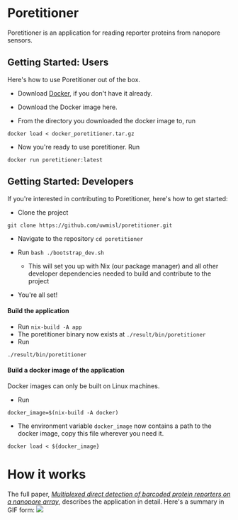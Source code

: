 Poretitioner 
=============

Poretitioner is an application for reading reporter proteins from nanopore sensors.


## Getting Started: Users  

Here's how to use Poretitioner out of the box. 

- Download [Docker](https://www.docker.com/), if you don't have it already.

- Download the Docker image here.

- From the directory you downloaded the docker image to, run

```
docker load < docker_poretitioner.tar.gz
```

- Now you're ready to use poretitioner. Run

```
docker run poretitioner:latest
```


## Getting Started: Developers 

If you're interested in contributing to Poretitioner, here's how to get started:

- Clone the project 

```
git clone https://github.com/uwmisl/poretitioner.git
```

- Navigate to the repository `cd poretitioner`

- Run `bash ./bootstrap_dev.sh`
   - This will set you up with Nix (our package manager) and all other developer dependencies needed to build and contribute to the project 
   
- You're all set! 

#### Build the application 

- Run `nix-build -A app`
- The poretitioner binary now exists at `./result/bin/poretitioner`
- Run 

```
./result/bin/poretitioner
```

#### Build a docker image of the application 
Docker images can only be built on Linux machines. 

- Run 

```docker_image=$(nix-build -A docker)```

- The environment variable `docker_image` now contains a path to the docker image, copy this file wherever you need it. 

```docker load < ${docker_image}```


# How it works 

The full paper, [*Multiplexed direct detection of barcoded protein reporters on a nanopore array*](https://www.biorxiv.org/content/10.1101/837542v1), describes the application in detail. Here's a summary in GIF form:
![](NTER_gif_1_sm.gif)


